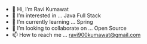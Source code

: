 - 👋 Hi, I’m Ravi Kumawat
- 👀 I’m interested in ... Java Full Stack
- 🌱 I’m currently learning ... Spring 
- 💞️ I’m looking to collaborate on ... Open Source
- 📫 How to reach me ... ravi900kumawat@gmail.com

<!---
Ravi-900/Ravi-900 is a ✨ special ✨ repository because its `README.md` (this file) appears on your GitHub profile.
You can click the Preview link to take a look at your changes.
--->
